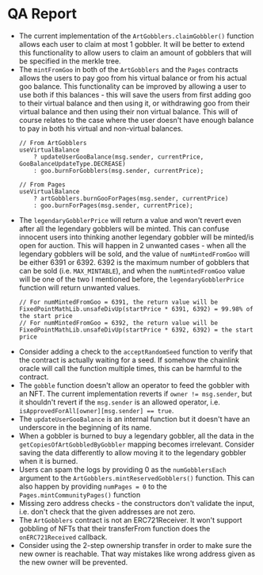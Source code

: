 # QA Report
* The current implementation of the `ArtGobblers.claimGobbler()` function allows each user to claim at most 1 gobbler. It will be better to extend this functionality to allow users to claim an amount of gobblers that will be specified in the merkle tree.
* The `mintFromGoo` in both of the `ArtGobblers` and the `Pages` contracts allows the users to pay goo from his virtual balance or from his actual goo balance. This functionality can be improved by allowing a user to use both if this balances - this will save the users from first adding goo to their virtual balance and then using it, or withdrawing goo from their virtual balance and then using their non virtual balance. This will of course relates to the case where the user doesn't have enough balance to pay in both his virtual and non-virtual balances.
    ```sol
    // From ArtGobblers
    useVirtualBalance
        ? updateUserGooBalance(msg.sender, currentPrice, GooBalanceUpdateType.DECREASE)
        : goo.burnForGobblers(msg.sender, currentPrice);

    // From Pages
    useVirtualBalance
        ? artGobblers.burnGooForPages(msg.sender, currentPrice)
        : goo.burnForPages(msg.sender, currentPrice);
    ```
* The `legendaryGobblerPrice` will return a value and won't revert even after all the legendary gobblers will be minted. This can confuse innocent users into thinking another legendary gobbler will be minted/is open for auction. This will happen in 2 unwanted cases - when all the legendary gobblers will be sold, and the value of `numMintedFromGoo` will be either 6391 or 6392. 6392 is the maximum number of gobblers that can be sold (i.e. `MAX_MINTABLE`), and when the `numMintedFromGoo` value will be one of the two I mentioned before, the `legendaryGobblerPrice` function will return unwanted values.
    ```sol
    // For numMintedFromGoo = 6391, the return value will be 
    FixedPointMathLib.unsafeDivUp(startPrice * 6391, 6392) = 99.98% of the start price
    // For numMintedFromGoo = 6392, the return value will be 
    FixedPointMathLib.unsafeDivUp(startPrice * 6392, 6392) = the start price
    ```
* Consider adding a check to the `acceptRandomSeed` function to verify that the contract is actually waiting for a seed. If somehow the chainlink oracle will call the function multiple times, this can be harmful to the contract.
* The `gobble` function doesn't allow an operator to feed the gobbler with an NFT. The current implementation reverts if `owner != msg.sender`, but it shouldn't revert if the `msg.sender` is an allowed operator, i.e. `isApprovedForAll[owner][msg.sender] == true`.
* The `updateUserGooBalance` is an internal function but it doesn't have an underscore in the beginning of its name.
* When a gobbler is burned to buy a legendary gobbler, all the data in the `getCopiesOfArtGobbledByGobbler` mapping becomes irrelevant. Consider saving the data differently to allow moving it to the legendary gobbler when it is burned.
* Users can spam the logs by providing 0 as the `numGobblersEach` argument to the `ArtGobblers.mintReservedGobblers()` function. This can also happen by providing `numPages = 0` to the `Pages.mintCommunityPages()` function
* Missing zero address checks - the constructors don't validate the input, i.e. don't check that the given addresses are not zero.
* The `ArtGobblers` contract is not an ERC721Receiver. It won't support gobbling of NFTs that their transferFrom function does the `onERC721Received` callback.
* Consider using the 2-step ownership transfer in order to make sure the new owner is reachable. That way mistakes like wrong address given as the new owner will be prevented.

